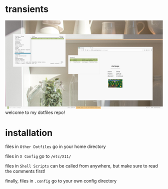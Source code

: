 # transients
![Screenshot](screenshot.jpg)
welcome to my dotfiles repo!
# installation
files in ``Other Dotfiles`` go in your home directory

files in ``X Config`` go to ``/etc/X11/``

files in ``Shell Scripts`` can be called from anywhere, but make sure to read the comments first!

finally, files in ``.config`` go to your own config directory
